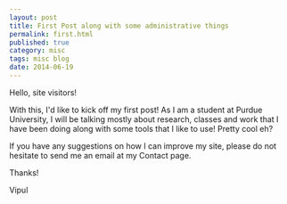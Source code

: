 ```yaml
---
layout: post
title: First Post along with some administrative things
permalink: first.html
published: true
category: misc
tags: misc blog
date: 2014-06-19
---
```


Hello, site visitors!

With this, I'd like to kick off my first post! As I am a student at Purdue University, I will be talking mostly about research, classes and work that I have been doing along with some tools that I like to use!  Pretty cool eh?

If you have any suggestions on how I can improve my site, please do not hesitate to send me an email at my Contact page.

Thanks!

Vipul

